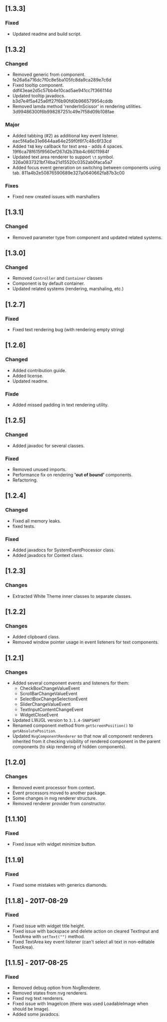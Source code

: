 
## [1.3.3]
### Fixed
- Updated readme and build script.

## [1.3.2]
### Changed
- Removed generic from component. fe26a6a716dc7f0c8e5ba105fc8da9ca289e7c6d
- Fixed tooltip component. ddf43eae2d5c57bb4e10cad5ae941cc7f366114d
- Updated tooltip javadocs. b3d7e4f5a425a6ff27f6b90fd0b966579954cddb
- Removed lamda method 'renderInScissor' in rendering utilities. 3d99486300f6b998287251c49e7f58d09b108fae
### Major 
- Added tabbing (#2) as additional key event listener. eac5f4a6e31e6644aa64e259f0f6f7c48c6f33cd 
- Added `TAB` key callback for text area - adds 4 spaces. 19f6ca78f615f9560ef267d2b31bb4c66011984f
- Updated text area renderer to support `\t` symbol. 326a0837321bf74ba21d15520c0352ab0faca5a7
- Added focus event generation on switching between components using tab. 811a4b2e50876590689e327a0640662fa87b3c00
### Fixes 
- Fixed new created issues with marshallers

## [1.3.1]
### Changed
- Removed parameter type from component and updated related systems.

## [1.3.0]
### Changed
- Removed `Controller` and `Container` classes
- Component is by default container.
- Updated related systems (rendering, marshaling, etc.)

## [1.2.7]
### Fixed
- Fixed text rendering bug (with rendering empty string)

## [1.2.6]
### Changed
- Added contribution guide.
- Added license.
- Updated readme.
### Fixde
- Added missed padding in text rendering utility.

## [1.2.5]
### Changed
- Added javadoc for several classes.

### Fixed
- Removed unused imports.
- Performance fix on rendering __'out of bound'__ components.
- Refactoring.

## [1.2.4]
### Changed
- Fixed all memory leaks.
- fixed tests.
### Fixed
- Added javadocs for SystemEventProcessor class.
- Added javadocs for Context class.

## [1.2.3]
### Changes
- Extracted White Theme inner classes to separate classes.

## [1.2.2]
### Changes
- Added clipboard class.
- Removed window pointer usage in event listeners for text components. 

## [1.2.1]
### Changes
- Added several component events and listeners for them:
  - CheckBoxChangeValueEvent
  - ScrollBarChangeValueEvent
  - SelectBoxChangeSelectionEvent
  - SliderChangeValueEvent
  - TextInputContentChangeEvent
  - WidgetCloseEvent
- Updated LWJGL version to `3.1.4-SNAPSHOT`
- Renamed component method from `getScreenPosition()` to `getAbsolutePosition`. 
- Updated `NvgComponentRenderer` so that now all component renderers inherited from it checking visibility of rendered component in the parent 
components (to skip rendering of hidden components).

## [1.2.0]
### Changes
- Removed event processor from context.
- Event processors moved to another package.
- Some changes in nvg renderer structure.
- Removed renderer provider from constructor.
  
## [1.1.10]
### Fixed
- Fixed issue with widget minimize button.

## [1.1.9]
### Fixed
- Fixed some mistakes with generics diamonds.

## [1.1.8] - 2017-08-29
### Fixed
- Fixed issue with widget title height.
- Fixed issue with backspace and delete action on cleared TextInput and TextArea with `setText("")` method.
- Fixed TextArea key event listener (can't select all text in non-editable TextArea).

## [1.1.5] - 2017-08-25
### Fixed
- Removed debug option from NvgRenderer.
- Removed states from nvg renderers.
- Fixed nvg text renderers.
- Fixed issue with ImageIcon (there was used LoadableImage when should be Image).
- Added some javadocs.
